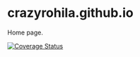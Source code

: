 crazyrohila.github.io
=====================

Home page.

<a href='https://coveralls.io/r/crazyrohila/crazyrohila.github.io'><img src='https://coveralls.io/repos/crazyrohila/crazyrohila.github.io/badge.svg' alt='Coverage Status' /></a>
